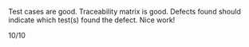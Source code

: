 Test cases are good. 
Traceability matrix is good.
Defects found should indicate which test(s) found the defect.
Nice work!

10/10
